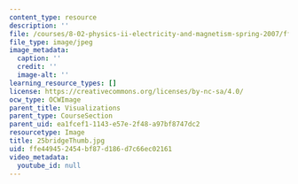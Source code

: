 ```yaml
---
content_type: resource
description: ''
file: /courses/8-02-physics-ii-electricity-and-magnetism-spring-2007/ffe449452454bf87d186d7c66ec02161_25bridgeThumb.jpg
file_type: image/jpeg
image_metadata:
  caption: ''
  credit: ''
  image-alt: ''
learning_resource_types: []
license: https://creativecommons.org/licenses/by-nc-sa/4.0/
ocw_type: OCWImage
parent_title: Visualizations
parent_type: CourseSection
parent_uid: ea1fcef1-1143-e57e-2f48-a97bf8747dc2
resourcetype: Image
title: 25bridgeThumb.jpg
uid: ffe44945-2454-bf87-d186-d7c66ec02161
video_metadata:
  youtube_id: null
---
```

